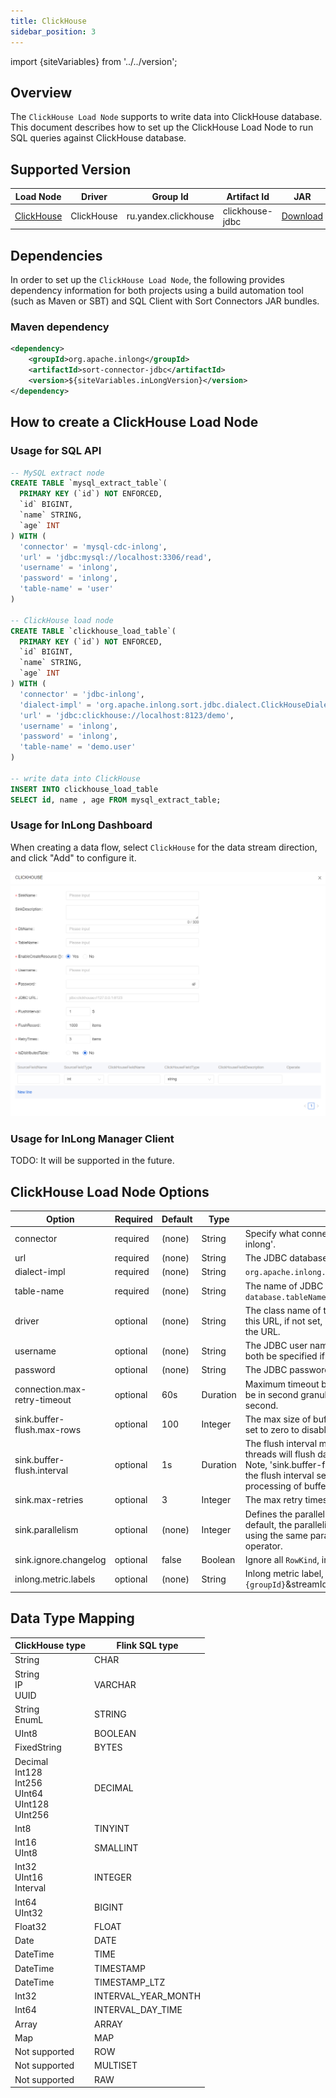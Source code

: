 ```yaml
---
title: ClickHouse
sidebar_position: 3
---
```


import {siteVariables} from '../../version';

## Overview

The `ClickHouse Load Node` supports to write data into ClickHouse database. This document describes how to set up the ClickHouse Load
Node to run SQL queries against ClickHouse database.

## Supported Version

| Load Node                | Driver | Group Id | Artifact Id | JAR |                                                                                                                                                                                                                                                                                                                                                                                       
|--------------------------|--------|----------|-------------|-----|
| [ClickHouse](./clickhouse.md) | ClickHouse  | ru.yandex.clickhouse | clickhouse-jdbc | [Download](https://mvnrepository.com/artifact/ru.yandex.clickhouse/clickhouse-jdbc) |

## Dependencies

In order to set up the `ClickHouse Load Node`, the following provides dependency information for both projects using a
build automation tool (such as Maven or SBT) and SQL Client with Sort Connectors JAR bundles.

### Maven dependency

```xml
<dependency>
    <groupId>org.apache.inlong</groupId>
    <artifactId>sort-connector-jdbc</artifactId>
    <version>${siteVariables.inLongVersion}</version>
</dependency>
```

## How to create a ClickHouse Load Node

### Usage for SQL API

```sql
-- MySQL extract node
CREATE TABLE `mysql_extract_table`(
  PRIMARY KEY (`id`) NOT ENFORCED,
  `id` BIGINT,
  `name` STRING,
  `age` INT
) WITH (
  'connector' = 'mysql-cdc-inlong',
  'url' = 'jdbc:mysql://localhost:3306/read',
  'username' = 'inlong',
  'password' = 'inlong',
  'table-name' = 'user'
)

-- ClickHouse load node
CREATE TABLE `clickhouse_load_table`(
  PRIMARY KEY (`id`) NOT ENFORCED,
  `id` BIGINT,
  `name` STRING,
  `age` INT
) WITH (
  'connector' = 'jdbc-inlong',
  'dialect-impl' = 'org.apache.inlong.sort.jdbc.dialect.ClickHouseDialect',
  'url' = 'jdbc:clickhouse://localhost:8123/demo',
  'username' = 'inlong',
  'password' = 'inlong',
  'table-name' = 'demo.user'
)

-- write data into ClickHouse
INSERT INTO clickhouse_load_table 
SELECT id, name , age FROM mysql_extract_table;  

```

### Usage for InLong Dashboard

When creating a data flow, select `ClickHouse` for the data stream direction, and click "Add" to configure it.

![ClickHouse Configuration](img/clickhouse.png)

### Usage for InLong Manager Client

TODO: It will be supported in the future.

## ClickHouse Load Node Options

| Option | Required | Default | Type | Description |
|---------|----------|---------|------|------------|
| connector | required | (none) | String | Specify what connector to use, here should be 'jdbc-inlong'. |
| url | required | (none) | String | The JDBC database url. |
| dialect-impl | required | (none) |  String | `org.apache.inlong.sort.jdbc.dialect.ClickHouseDialect` |
| table-name | required | (none) | String | The name of JDBC table to connect, for example `database.tableName`  |
| driver | optional | (none) | String | The class name of the JDBC driver to use to connect to this URL, if not set, it will automatically be derived from the URL. |
| username | optional | (none) | String | The JDBC user name. 'username' and 'password' must both be specified if any of them is specified. |
| password | optional | (none) | String | The JDBC password. |
| connection.max-retry-timeout | optional | 60s | Duration | Maximum timeout between retries. The timeout should be in second granularity and shouldn't be smaller than 1 second. |
| sink.buffer-flush.max-rows | optional | 100 | Integer | The max size of buffered records before flush. Can be set to zero to disable it. |
| sink.buffer-flush.interval | optional | 1s | Duration | The flush interval mills, over this time, asynchronous threads will flush data. Can be set to '0' to disable it. Note, 'sink.buffer-flush.max-rows' can be set to '0' with the flush interval set allowing for complete async processing of buffered actions. | |
| sink.max-retries | optional | 3 | Integer | The max retry times if writing records to database failed. |
| sink.parallelism | optional | (none) | Integer | Defines the parallelism of the JDBC sink operator. By default, the parallelism is determined by the framework using the same parallelism of the upstream chained operator. |
| sink.ignore.changelog | optional | false | Boolean |  Ignore all `RowKind`, ingest them as `INSERT`. |
| inlong.metric.labels | optional | (none) | String | Inlong metric label, format of value is groupId=`{groupId}`&streamId=`{streamId}`&nodeId=`{nodeId}`. |

## Data Type Mapping

| ClickHouse type | Flink SQL type |
|-----------------|----------------|
| String          | CHAR           |
| String <br/> IP <br/> UUID | VARCHAR |
| String <br/> EnumL | STRING |
| UInt8 | BOOLEAN |
| FixedString | BYTES |
| Decimal <br/> Int128 <br/> Int256 <br/> UInt64 <br/> UInt128 <br/> UInt256 | DECIMAL |
| Int8 | TINYINT |
| Int16 <br/> UInt8 | SMALLINT |
| Int32 <br/> UInt16 <br/> Interval | INTEGER |
| Int64 <br/> UInt32 | BIGINT |
| Float32 | FLOAT |
| Date | DATE |
| DateTime | TIME |
| DateTime | TIMESTAMP |
| DateTime | TIMESTAMP_LTZ |
| Int32 | INTERVAL_YEAR_MONTH |
| Int64 | INTERVAL_DAY_TIME |
| Array | ARRAY |
| Map | MAP |
| Not supported | ROW |
| Not supported | MULTISET |
| Not supported | RAW |